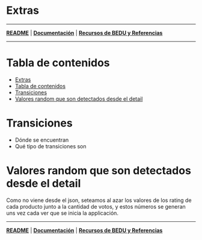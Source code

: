 # Extras

---

**[README](../README.md)** | **[Documentación](root.md)** | **[Recursos de BEDU y Referencias](resources.md)**

---

# Tabla de contenidos

- [Extras](#extras)
- [Tabla de contenidos](#tabla-de-contenidos)
- [Transiciones](#transiciones)
- [Valores random que son detectados desde el detail](#valores-random-que-son-detectados-desde-el-detail)

# Transiciones
- Dónde se encuentran
- Qué tipo de transiciones son

# Valores random que son detectados desde el detail
Como no viene desde el json, seteamos al azar los valores de los rating de cada producto junto a la cantidad de votos, y estos números se generan uns vez cada ver que se inicia la applicación.

---

**[README](../README.md)** | **[Documentación](root.md)** | **[Recursos de BEDU y Referencias](resources.md)**
